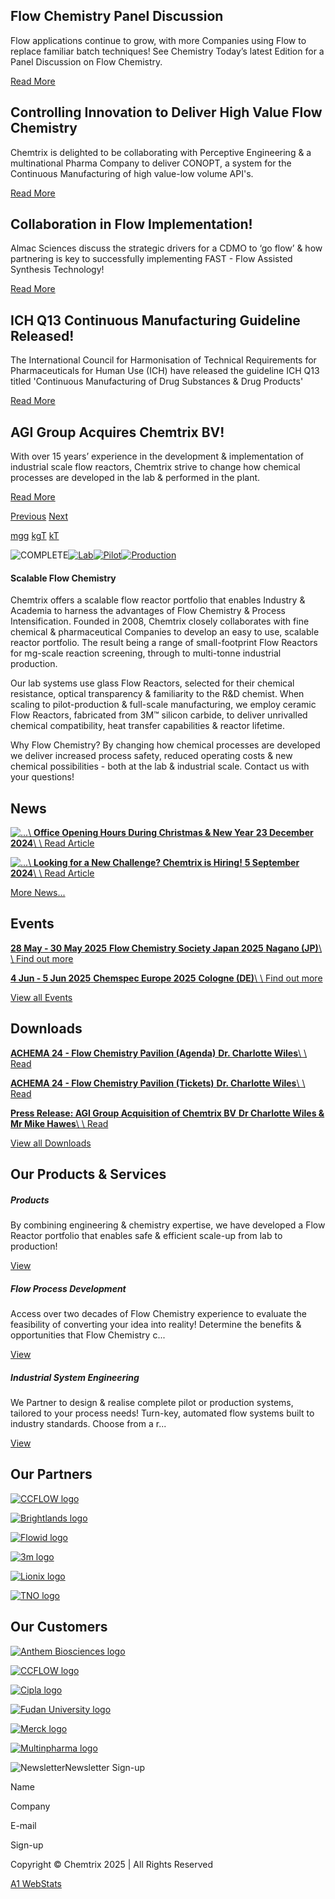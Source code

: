 ## Flow Chemistry Panel Discussion

Flow applications continue to grow, with more Companies using Flow to replace familiar batch techniques! See Chemistry Today’s latest Edition for a Panel Discussion on Flow Chemistry.

[Read More](https://www.chemtrix.com/news/global-to-local-new-supply-chain-strategies-enabled-by-continuous-manufacturing)

## Controlling Innovation to Deliver High Value Flow Chemistry

Chemtrix is delighted to be collaborating with Perceptive Engineering & a multinational Pharma Company to deliver CONOPT, a system for the Continuous Manufacturing of high value-low volume API's.

[Read More](https://www.chemtrix.com/news/controlling-innovation-to-deliver-high-value-low-volume-flexible-continuous-manufacturing)

## Collaboration in Flow Implementation!

Almac Sciences discuss the strategic drivers for a CDMO to ‘go flow’ & how partnering is key to successfully implementing FAST - Flow Assisted Synthesis Technology!

[Read More](https://www.chemtrix.com/news/successful-implementation-of-continuous-flow-processes-at-cdmos)

## ICH Q13 Continuous Manufacturing Guideline Released!

The International Council for Harmonisation of Technical Requirements for Pharmaceuticals for Human Use (ICH) have released the guideline ICH Q13 titled 'Continuous Manufacturing of Drug Substances & Drug Products'

[Read More](https://www.chemtrix.com/news/q13-continuous-manufacturing-of-drug-substances-drug-products-guidance-for-industry-released)

## AGI Group Acquires Chemtrix BV!

With over 15 years’ experience in the development & implementation of industrial scale flow reactors, Chemtrix strive to change how chemical processes are developed in the lab & performed in the plant.

[Read More](https://www.chemtrix.com/news/agi-group-acquires-chemtrix-bv)

[Previous](https://chemtrix.com/#carouselExampleControls) [Next](https://chemtrix.com/#carouselExampleControls)

[mg](https://chemtrix.com/products#mg)[g](https://chemtrix.com/products#g) [kg](https://chemtrix.com/products#g)[T](https://chemtrix.com/products#t) [kT](https://chemtrix.com/products#t)

![COMPLETE](https://chemtrix.com/website-assets/img/Chemtrix_Visual_COMPLETE.png)[![Lab](https://chemtrix.com/website-assets/img/Chemtrix_Visual_LAB.png)](https://chemtrix.com/products#mg)[![Pilot](https://chemtrix.com/website-assets/img/Chemtrix_Visual_PILOT.png)](https://chemtrix.com/products#g)[![Production](https://chemtrix.com/website-assets/img/Chemtrix_Visual_PRODUCTION.png)](https://chemtrix.com/products#t)

#### Scalable Flow Chemistry

Chemtrix offers a scalable flow reactor portfolio that enables Industry & Academia to harness the advantages of Flow Chemistry & Process Intensification. Founded in 2008, Chemtrix closely collaborates with fine chemical & pharmaceutical Companies to develop an easy to use, scalable reactor portfolio. The result being a range of small-footprint Flow Reactors for mg-scale reaction screening, through to multi-tonne industrial production.

Our lab systems use glass Flow Reactors, selected for their chemical resistance, optical transparency & familiarity to the R&D chemist. When scaling to pilot-production & full-scale manufacturing, we employ ceramic Flow Reactors, fabricated from 3M™ silicon carbide, to deliver unrivalled chemical compatibility, heat transfer capabilities & reactor lifetime.

Why Flow Chemistry? By changing how chemical processes are developed we deliver increased process safety, reduced operating costs & new chemical possibilities - both at the lab & industrial scale. Contact us with your questions!

## News

[![...](https://chemtrix.com/storage/news_images/christmas_1608106356.jpg)\\
**Office Opening Hours During Christmas & New Year**  **23 December 2024**\\
\\
Read Article](https://chemtrix.com/news/office-opening-hours-during-christmas-and-new-years)

[![...](https://chemtrix.com/storage/news_images/2022-08-31%20We%20Are%20Hiring_2_1661951330.png)\\
**Looking for a New Challenge? Chemtrix is Hiring!**  **5 September 2024**\\
\\
Read Article](https://chemtrix.com/news/we-are-hiring)

[More News...](https://chemtrix.com/news)

## Events

[**28 May - 30 May 2025**  **Flow Chemistry Society Japan 2025**  **Nagano (JP)**\\
\\
Find out more](https://chemtrix.com/events/flow-chemistry-society-japan-2025)

[**4 Jun - 5 Jun 2025**  **Chemspec Europe 2025**  **Cologne (DE)**\\
\\
Find out more](https://chemtrix.com/events/chemspec-europe-2025)

[View all Events](https://chemtrix.com/events)

## Downloads

[**ACHEMA 24 - Flow Chemistry Pavilion (Agenda)**  **Dr. Charlotte Wiles**\\
\\
Read](https://chemtrix.com/storage/download_link/AGENDA-2024_1716800950.pdf)

[**ACHEMA 24 - Flow Chemistry Pavilion (Tickets)**  **Dr. Charlotte Wiles**\\
\\
Read](https://www.chemtrix.com/search?search=ACHEMA+24+-+Flow+Chemistry+Pavilion+%28Agenda%29)

[**Press Release: AGI Group Acquisition of Chemtrix BV**  **Dr Charlotte Wiles & Mr Mike Hawes**\\
\\
Read](https://chemtrix.com/storage/download_link/AGI%20Group%20Acquisition%20of%20Chemtrix%20BV_Final%20for%20Sharing_1704468084.pdf)

[View all Downloads](https://chemtrix.com/downloads)

## Our Products & Services

##### Products

By combining engineering & chemistry expertise, we have developed a Flow Reactor portfolio that enables safe & efficient scale-up from lab to production!

[View](https://chemtrix.com/products)

##### Flow Process Development

Access over two decades of Flow Chemistry experience to evaluate the feasibility of converting your idea into reality! Determine the benefits & opportunities that Flow Chemistry c...

[View](https://chemtrix.com/services/flow-process-development)

##### Industrial System Engineering

We Partner to design & realise complete pilot or production systems, tailored to your process needs! Turn-key, automated flow systems built to industry standards. Choose from a r...

[View](https://chemtrix.com/services/industrial-system-engineering)

## Our Partners

[![CCFLOW logo](https://chemtrix.com/storage/partner_logos/logo_goflow_4c_250-82_1589782058.png)](http://goflow.at/cc-flow/)

[![Brightlands logo](https://chemtrix.com/storage/partner_logos/download_1589782113.png)](https://www.brightlands.com/brightlands-campus-greenport-venlo)

[![Flowid logo](https://chemtrix.com/storage/partner_logos/Flowid-500x250_1589782150.png)](https://www.flowid.nl/)

[![3m logo](https://chemtrix.com/storage/partner_logos/2000px-3M_wordmark.svg_1589782206.png)](https://www.3mnederland.nl/3M/nl_NL/company-base-bnl/all-3m-products/~/Alle-3M-Producten/?N=5002385+8711017&rt=r3)

[![Lionix logo](https://chemtrix.com/storage/partner_logos/Logo%20Lionix%20+%20Slogan%20RGB_1589782261.jpg)](https://www.lionix-international.com/)

[![TNO logo](https://chemtrix.com/storage/partner_logos/tno-logo_1589782306.jpg)](https://www.tno.nl/nl?gclid=CjwKCAjwwYP2BRBGEiwAkoBpAoDr9OQdjZhyTIStzuPwoYZRufBHR0O7z_dqFLE2Gdmz1Rv0B9ut0BoCq2kQAvD_BwE)

## Our Customers

[![Anthem Biosciences logo](https://chemtrix.com/storage/customer_logos/anthem%20logo%20(1)_1587386847.jpg)](http://www.anthembio.com/)

[![CCFLOW logo](https://chemtrix.com/storage/customer_logos/CCFLOW%20%20Logo_1587387146.jpg)](http://goflow.at/cc-flow/)

[![Cipla logo](https://chemtrix.com/storage/customer_logos/Cipla%20Logo_1587387266.jpg)](https://www.cipla.com/)

[![Fudan University logo](https://chemtrix.com/storage/customer_logos/Fudan%20University%20Logo_1587388210.jpg)](https://www.fudan.edu.cn/)

[![Merck logo](https://chemtrix.com/storage/customer_logos/merck_logo_1587389069.jpg)](https://www.merck.com/index.html)

[![Multinpharma logo](https://chemtrix.com/storage/customer_logos/multinpharma_1609142119.jpg)](https://www.multinpharma.com/)

![Newsletter](https://chemtrix.com/website-assets/img/newsletter.png)Newsletter Sign-up

Name

Company

E-mail

Sign-up

Copyright © Chemtrix 2025 \| All Rights Reserved


[A1 WebStats](https://a1webstats.com/ "A1 Webstats")